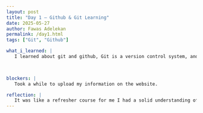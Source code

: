 ```yaml
---
layout: post
title: "Day 1 – Github & Git Learning"
date: 2025-05-27
author: Fawas Adelekan
permalink: /day1.html
tags: ["Git", "Github"]

what_i_learned: |
   I learned about git and github, Git is a version control system, and Github is a website that allows Git to run and helps with multiple codebases. I also learned a lot of what the program would be like today. Took a placement test which was interesting to say the least. Got to meet everyone through zoom that's in my cohort and interacted with my group. played jepoardy which was very fun to do as well.

  

blockers: |
   Took a while to upload my information on the website.

reflection: |
   It was like a refresher course for me I had a solid understanding of what github and git are for so it's best to be able to learn what I did and better boost my skills. I liked meeting everyone in my cohort and group. When it came down to it the first virtual day was fun to deal with when we started playing the bingo and jepoardy. Overall a very solid first day.
---
```

